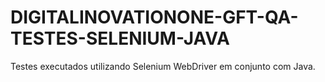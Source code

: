# DIGITALINOVATIONONE-GFT-QA-TESTES-SELENIUM-JAVA
Testes executados utilizando Selenium WebDriver em conjunto com Java.
